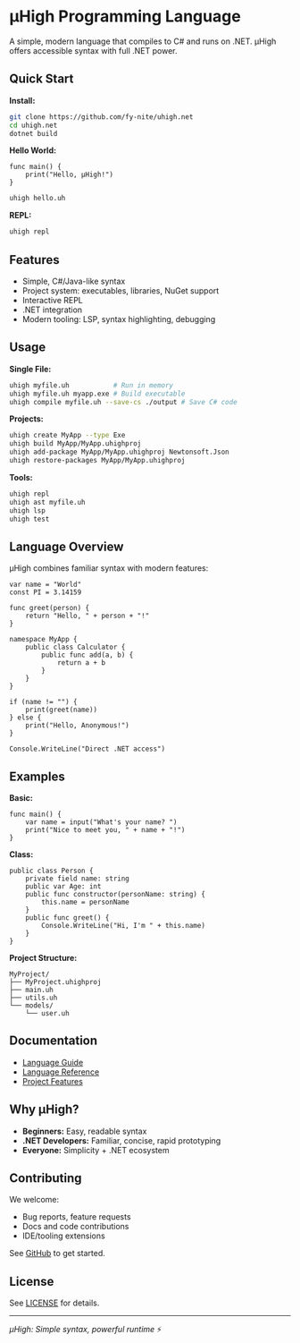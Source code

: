 # μHigh Programming Language

A simple, modern language that compiles to C# and runs on .NET. μHigh offers accessible syntax with full .NET power.

## Quick Start

**Install:**
```bash
git clone https://github.com/fy-nite/uhigh.net
cd uhigh.net
dotnet build
```

**Hello World:**
```uhigh
func main() {
    print("Hello, μHigh!")
}
```
```bash
uhigh hello.uh
```

**REPL:**
```bash
uhigh repl
```

## Features

- Simple, C#/Java-like syntax
- Project system: executables, libraries, NuGet support
- Interactive REPL
- .NET integration
- Modern tooling: LSP, syntax highlighting, debugging

## Usage

**Single File:**
```bash
uhigh myfile.uh           # Run in memory
uhigh myfile.uh myapp.exe # Build executable
uhigh compile myfile.uh --save-cs ./output # Save C# code
```

**Projects:**
```bash
uhigh create MyApp --type Exe
uhigh build MyApp/MyApp.uhighproj
uhigh add-package MyApp/MyApp.uhighproj Newtonsoft.Json
uhigh restore-packages MyApp/MyApp.uhighproj
```

**Tools:**
```bash
uhigh repl
uhigh ast myfile.uh
uhigh lsp
uhigh test
```

## Language Overview

μHigh combines familiar syntax with modern features:

```uhigh
var name = "World"
const PI = 3.14159

func greet(person) {
    return "Hello, " + person + "!"
}

namespace MyApp {
    public class Calculator {
        public func add(a, b) {
            return a + b
        }
    }
}

if (name != "") {
    print(greet(name))
} else {
    print("Hello, Anonymous!")
}

Console.WriteLine("Direct .NET access")
```

## Examples

**Basic:**
```uhigh
func main() {
    var name = input("What's your name? ")
    print("Nice to meet you, " + name + "!")
}
```

**Class:**
```uhigh
public class Person {
    private field name: string
    public var Age: int 
    public func constructor(personName: string) {
        this.name = personName
    }
    public func greet() {
        Console.WriteLine("Hi, I'm " + this.name)
    }
}
```

**Project Structure:**
```
MyProject/
├── MyProject.uhighproj
├── main.uh
├── utils.uh
└── models/
    └── user.uh
```

## Documentation

- [Language Guide](docs/learn-uhigh.md)
- [Language Reference](LANGUAGE.md)
- [Project Features](features/README.md)

## Why μHigh?

- **Beginners:** Easy, readable syntax
- **.NET Developers:** Familiar, concise, rapid prototyping
- **Everyone:** Simplicity + .NET ecosystem

## Contributing

We welcome:
- Bug reports, feature requests
- Docs and code contributions
- IDE/tooling extensions

See [GitHub](https://github.com/fy-nite/uhigh.net) to get started.

## License

See [LICENSE](LICENSE) for details.

---

*μHigh: Simple syntax, powerful runtime* ⚡